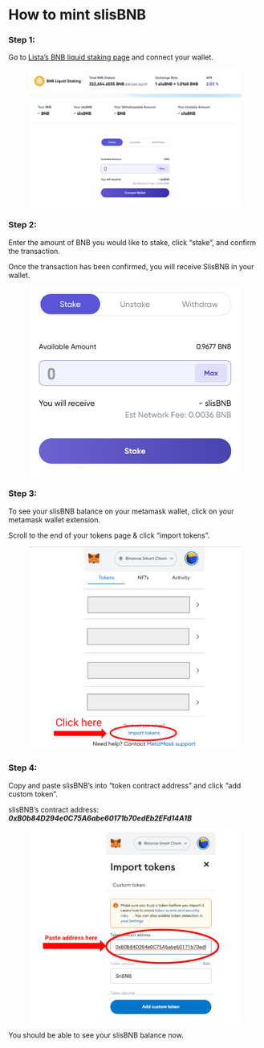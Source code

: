 # How to mint slisBNB

### **Step 1:** <a href="#id-63cd" id="id-63cd"></a>

Go to [Lista’s BNB liquid staking page](https://lista.org/liquid-staking/BNB) and connect your wallet.

<figure><img src="../../.gitbook/assets/image (14).png" alt=""><figcaption></figcaption></figure>

### **Step 2:** <a href="#d553" id="d553"></a>

Enter the amount of BNB you would like to stake, click “stake”, and confirm the transaction.

Once the transaction has been confirmed, you will receive SlisBNB in your wallet.

<figure><img src="../../.gitbook/assets/image (15).png" alt=""><figcaption></figcaption></figure>

### **Step 3:** <a href="#dcd4" id="dcd4"></a>

To see your slisBNB balance on your metamask wallet, click on your metamask wallet extension.

Scroll to the end of your tokens page & click “import tokens”.

<figure><img src="../../.gitbook/assets/image (7) (1).png" alt=""><figcaption></figcaption></figure>

### **Step 4:** <a href="#a89d" id="a89d"></a>

Copy and paste slisBNB’s into “token contract address” and click “add custom token”.

slisBNB’s contract address: _**0xB0b84D294e0C75A6abe60171b70edEb2EFd14A1B**_

<figure><img src="../../.gitbook/assets/image (8) (1).png" alt=""><figcaption></figcaption></figure>

You should be able to see your slisBNB balance now.

